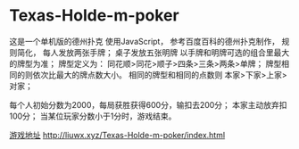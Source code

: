 # Texas-Holde-m-poker

这是一个单机版的德州扑克
使用JavaScript，
参考百度百科的德州扑克制作，
规则简化，
每人发放两张手牌；
桌子发放五张明牌
以手牌和明牌可选的组合里最大的牌型为准；
牌型定义为：
同花顺>同花>顺子>四条>三条>两条>单牌；
牌型相同的则依次比最大的牌点数大小。
相同的牌型和相同的点数则
本家>下家>上家>对家；
</br>

每个人初始分数为2000，每局获胜获得600分，输扣去200分；
本家主动放弃扣100分；
当某位玩家分数小于1分时，游戏结束。

[游戏地址](http://liuwx.xyz/Texas-Holde-m-poker/index.html)
http://liuwx.xyz/Texas-Holde-m-poker/index.html

